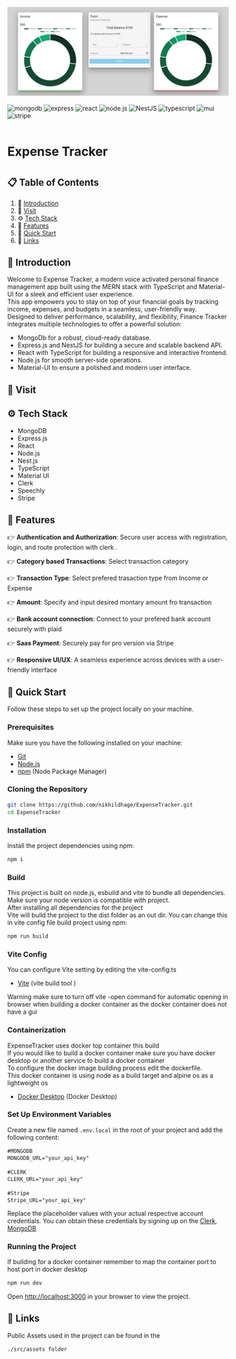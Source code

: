 <div>
  <br />
  <img src="./src/assets/expenseTracker.jpeg" alt="Project Banner">
  <br/>
  <br>
  <div>
    <img src="https://img.shields.io/badge/-MongoDB-black?style=for-the-badge&logoColor=white&logo=mongodb&color=47A248" alt="mongodb"/>
    <img src="https://img.shields.io/badge/-Express-black?style=for-the-badge&logoColor=white&logo=express&color=4B8BBE" alt="express"/>
    <img src="https://img.shields.io/badge/-React-black?style=for-the-badge&logoColor=white&logo=react&color=61DAFB " alt="react">
    <img src="https://img.shields.io/badge/-Node.js-black?style=for-the-badge&logoColor=white&logo=node.js&color=8CC84B" alt="node.js"/>
    <img src="https://img.shields.io/badge/-NestJS-black?style=for-the-badge&logoColor=white&logo=nestjs&color=E0234E" alt="NestJS" />
    <img src="https://img.shields.io/badge/-TypeScript-black?style=for-the-badge&logoColor=white&logo=typescript&color=3178C6" alt="typescript"/>
    <img src="https://img.shields.io/badge/-Materiaal_UI-black?style=for-the-badge&logoColor=white&logo=mui&color=007FFF" alt="mui"/>
    <img src="https://img.shields.io/badge/-Stripe-black?style=for-the-badge&logoColor=white&logo=stripe&color=008CDD" alt="stripe"/>
  </div>
</div>
<br>

<h1>Expense Tracker<h1>

## 📋 <a name="table">Table of Contents</a>

1. 🤖 [Introduction](#introduction)
2. 🤸 [Visit](#visit)
3. ⚙️ [Tech Stack](#tech-stack)
4. 🔋 [Features](#features)
5. 🤸 [Quick Start](#quick-start)
6. 🔗 [Links](links)

## <a name="introduction">🤖 Introduction</a>

Welcome to Expense Tracker, a modern voice activated personal finance management app built using the MERN stack with TypeScript and Material-UI for a sleek and efficient user experience.<br> This app
empowers you to stay on top of your financial goals by tracking income, expenses, and budgets in a seamless, user-friendly way.<br> Designed to deliver performance, scalability, and flexibility,
Finance Tracker integrates multiple technologies to offer a powerful solution:

- MongoDb for a robust, cloud-ready database.
- Express.js and NestJS for building a secure and scalable backend API.
- React with TypeScript for building a responsive and interactive frontend.
- Node.js for smooth server-side operations.
- Material-UI to ensure a polished and modern user interface.

## <a name="visit">🤖 Visit</a>

## <a name="tech-stack">⚙️ Tech Stack</a>

- MongoDB
- Express.js
- React
- Node.js
- Nest.js
- TypeScript
- Material UI
- Clerk
- Speechly
- Stripe

## <a name="features">🔋 Features</a>

👉 **Authentication and Authorization**: Secure user access with registration, login, and route protection with clerk .

👉 **Category based Transactions**: Select transaction category

👉 **Transaction Type**: Select prefered trasaction type from Income or Expense

👉 **Amount**: Specify and input desired montary amount fro transaction

👉 **Bank account connection**: Connect to your prefered bank account securely with plaid

👉 **Saas Payment**: Securely pay for pro version via Stripe

👉 **Responsive UI/UX**: A seamless experience across devices with a user-friendly interface

## <a name="quick-start">🤸 Quick Start</a>

Follow these steps to set up the project locally on your machine.

### **Prerequisites**

Make sure you have the following installed on your machine:

- [Git](https://git-scm.com/)
- [Node.js](https://nodejs.org/en)
- [npm](https://www.npmjs.com/) (Node Package Manager)

### **Cloning the Repository**

```bash
git clone https://github.com/nikhildhage/ExpenseTracker.git
cd ExpenseTracker
```

### **Installation**

Install the project dependencies using npm:

```bash
npm i
```

### **Build**

This project is built on node.js, esbuild and vite to bundle all dependencies. <br> Make sure your node version is compatible with project.<br> After installing all dependencies for the project<br>
Vite will build the project to the dist folder as an out dir. You can change this in vite config file build project using npm:

```bash
npm run build
```

### **Vite Config**

You can configure Vite setting by editing the vite-config.ts

- [Vite](<https://vite.dev/config/-%20[Docker%20Desktop](https://www.docker.com/products/docker-desktop/)%20(Docker%20Desktop)>) (vite build tool )

Warning make sure to turn off vite -open command for automatic opening in browser when building a docker container as the docker container does not have a gui

### **Containerization**

ExpenseTracker uses docker top container this build<br> If you would like to build a docker container make sure you have docker desktop or another service to build a docker container<br> To configure
the docker image building process edit the dockerfile.<br> This docker container is using node as a build target and alpine os as a lightweight os

- [Docker Desktop](https://www.docker.com/products/docker-desktop/) (Docker Desktop)

### **Set Up Environment Variables**

Create a new file named `.env.local` in the root of your project and add the following content:

```env
#MONGODB
MONGODB_URL="your_api_key"

#CLERK
CLERK_URL="your_api_key"

#Stripe
Stripe_URL="your_api_key"
```

Replace the placeholder values with your actual respective account credentials. You can obtain these credentials by signing up on the [Clerk](https://clerk.com/), [MongoDB](https://www.mongodb.com/)

### **Running the Project**

If building for a docker container remember to map the container port to host port in docker desktop

```bash
npm run dev
```

Open [http://localhost:3000](http://localhost:3000) in your browser to view the project.

## <a name="links">🔗 Links</a>

Public Assets used in the project can be found in the

```
./src/assets folder
```
